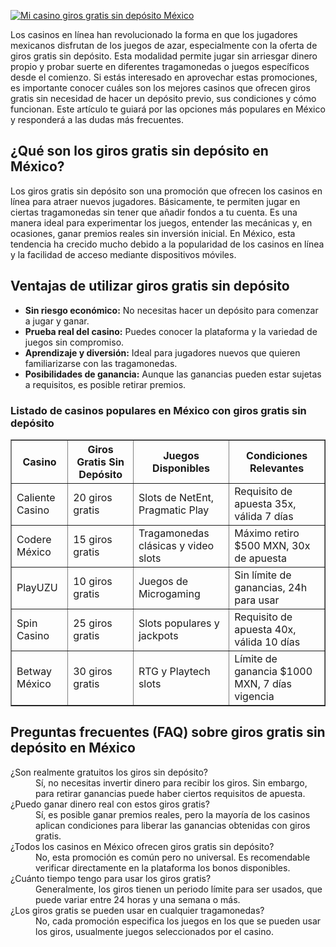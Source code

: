 [![Mi casino giros gratis sin depósito México](https://123-caf.pages.dev/gitsignup.png)](https://vrmoo.ru/Bt82HjjY)

<p>Los casinos en línea han revolucionado la forma en que los jugadores mexicanos disfrutan de los juegos de azar, especialmente con la oferta de giros gratis sin depósito. Esta modalidad permite jugar sin arriesgar dinero propio y probar suerte en diferentes tragamonedas o juegos específicos desde el comienzo. Si estás interesado en aprovechar estas promociones, es importante conocer cuáles son los mejores casinos que ofrecen giros gratis sin necesidad de hacer un depósito previo, sus condiciones y cómo funcionan. Este artículo te guiará por las opciones más populares en México y responderá a las dudas más frecuentes.</p>  <h2>¿Qué son los giros gratis sin depósito en México?</h2> <p>Los giros gratis sin depósito son una promoción que ofrecen los casinos en línea para atraer nuevos jugadores. Básicamente, te permiten jugar en ciertas tragamonedas sin tener que añadir fondos a tu cuenta. Es una manera ideal para experimentar los juegos, entender las mecánicas y, en ocasiones, ganar premios reales sin inversión inicial. En México, esta tendencia ha crecido mucho debido a la popularidad de los casinos en línea y la facilidad de acceso mediante dispositivos móviles.</p>  <h2>Ventajas de utilizar giros gratis sin depósito</h2> <ul>   <li><strong>Sin riesgo económico:</strong> No necesitas hacer un depósito para comenzar a jugar y ganar.</li>   <li><strong>Prueba real del casino:</strong> Puedes conocer la plataforma y la variedad de juegos sin compromiso.</li>   <li><strong>Aprendizaje y diversión:</strong> Ideal para jugadores nuevos que quieren familiarizarse con las tragamonedas.</li>   <li><strong>Posibilidades de ganancia:</strong> Aunque las ganancias pueden estar sujetas a requisitos, es posible retirar premios.</li> </ul>  <h3>Listado de casinos populares en México con giros gratis sin depósito</h3> <table border="1" cellspacing="0" cellpadding="5">   <thead>     <tr>       <th>Casino</th>       <th>Giros Gratis Sin Depósito</th>       <th>Juegos Disponibles</th>       <th>Condiciones Relevantes</th>     </tr>   </thead>   <tbody>     <tr>       <td>Caliente Casino</td>       <td>20 giros gratis</td>       <td>Slots de NetEnt, Pragmatic Play</td>       <td>Requisito de apuesta 35x, válida 7 días</td>     </tr>     <tr>       <td>Codere México</td>       <td>15 giros gratis</td>       <td>Tragamonedas clásicas y video slots</td>       <td>Máximo retiro $500 MXN, 30x de apuesta</td>     </tr>     <tr>       <td>PlayUZU</td>       <td>10 giros gratis</td>       <td>Juegos de Microgaming</td>       <td>Sin límite de ganancias, 24h para usar</td>     </tr>     <tr>       <td>Spin Casino</td>       <td>25 giros gratis</td>       <td>Slots populares y jackpots</td>       <td>Requisito de apuesta 40x, válida 10 días</td>     </tr>     <tr>       <td>Betway México</td>       <td>30 giros gratis</td>       <td>RTG y Playtech slots</td>       <td>Límite de ganancia $1000 MXN, 7 días vigencia</td>     </tr>   </tbody> </table>  <h2>Preguntas frecuentes (FAQ) sobre giros gratis sin depósito en México</h2> <dl>   <dt>¿Son realmente gratuitos los giros sin depósito?</dt>   <dd>Sí, no necesitas invertir dinero para recibir los giros. Sin embargo, para retirar ganancias puede haber ciertos requisitos de apuesta.</dd>      <dt>¿Puedo ganar dinero real con estos giros gratis?</dt>   <dd>Sí, es posible ganar premios reales, pero la mayoría de los casinos aplican condiciones para liberar las ganancias obtenidas con giros gratis.</dd>      <dt>¿Todos los casinos en México ofrecen giros gratis sin depósito?</dt>   <dd>No, esta promoción es común pero no universal. Es recomendable verificar directamente en la plataforma los bonos disponibles.</dd>      <dt>¿Cuánto tiempo tengo para usar los giros gratis?</dt>   <dd>Generalmente, los giros tienen un periodo límite para ser usados, que puede variar entre 24 horas y una semana o más.</dd>      <dt>¿Los giros gratis se pueden usar en cualquier tragamonedas?</dt>   <dd>No, cada promoción especifica los juegos en los que se pueden usar los giros, usualmente juegos seleccionados por el casino.</dd> </dl>